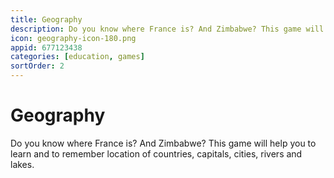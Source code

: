 ```yaml
---
title: Geography
description: Do you know where France is? And Zimbabwe? This game will help you to learn and to remember location of countries, capitals, cities, rivers and lakes.
icon: geography-icon-180.png
appid: 677123438
categories: [education, games]
sortOrder: 2
---
```

# Geography

Do you know where France is? And Zimbabwe? This game will help you to learn and to remember location of countries, capitals, cities, rivers and lakes.
